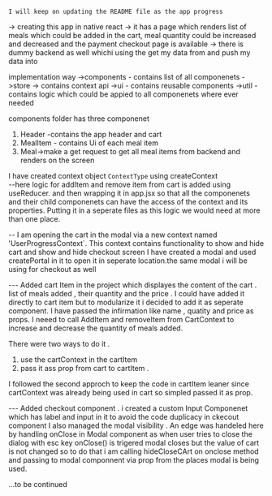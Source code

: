 `I will keep on updating the README file as the app progress`

-> creating this app in native react
-> it has a page which renders list of meals which could be added in the cart, meal quantity could be increased and decreased and the payment checkout page is available
-> there is dummy backend as well whichi using the get my data from and push my data into

implementation way
->components - contains list of all componenets
->store -> contains context api
->ui - contains reusable components
->util - contains logic which could be appied to all componenets where ever needed

components folder has three componenet
1) Header -contains the app header and cart
2) MealItem - contains Ui of each meal item
3) Meal->make a get request to get all meal items from backend and renders on the screen


I have created context object `ContextType` using createContext  
--here logic for addItem and remove item from cart is added using useReducer. and then wrapping it in app.jsx so that all the componenets and their child componenets can have the access of the context 
and its properties. Putting it in a seperate files as this logic we would need at more than one place.

-- I am opening the cart in the modal via a new context named 'UserProgressContext`. This context contains functionality to show and hide cart and show and hide checkout screen
   I have created a modal and used createPortal in it to open it in seperate location.the same modal 
   i will be using for checkout as well

--- Added cart Item in the project which displayes the content of the cart . list of meals added , their quantity and the price . I could have added it directly to cart item but to modularize it i decided to add it as seperate component. I have passed the infirmation like name , quatity and price as props. I neeed to call AddItem and removeItem from CartContext to increase and decrease the quantity of meals added. 

 There were two ways to do it .
1) use the cartContext in the cartItem 
2) pass it ass prop from cart to cartItem .

I followed the second approch to keep the code in cartItem leaner since cartContext was already being used in cart so simpled passed it as prop. 

--- Added checkout component . i created a custom Input Componenet which has label and input in it to avoid the code duplicacy in ckecout component
    I also managed the modal visibility . An edge was handeled here by handling onClose in Modal component
     as when user tries to close the dialog with esc key onClose() is trigered modal closes but the value of cart is not changed so to do that 
     i am calling hideCloseCArt on onclose method and passing to modal componnent via prop from the places modal is being used.
   

...to be continued

   
